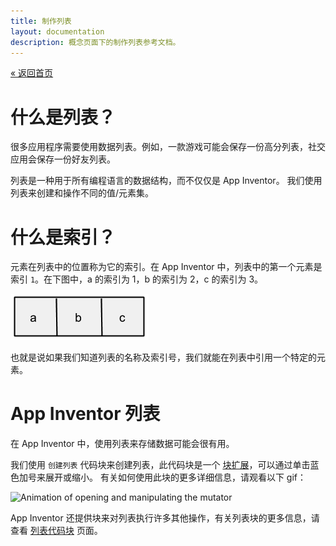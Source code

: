```yaml
---
title: 制作列表
layout: documentation
description: 概念页面下的制作列表参考文档。
---
```


[&laquo; 返回首页](index.html)

# 什么是列表？

很多应用程序需要使用数据列表。例如，一款游戏可能会保存一份高分列表，社交应用会保存一份好友列表。

列表是一种用于所有编程语言的数据结构，而不仅仅是 App Inventor。 我们使用列表来创建和操作不同的值/元素集。

# 什么是索引？

元素在列表中的位置称为它的索引。在 App Inventor 中，列表中的第一个元素是索引 `1`。在下图中，a 的索引为 1，b 的索引为 2，c 的索引为 3。

![An example list containing the elements a, b, and c](images/List.png)

也就是说如果我们知道列表的名称及索引号，我们就能在列表中引用一个特定的元素。

# App Inventor 列表

在 App Inventor 中，使用列表来存储数据可能会很有用。

我们使用 `创建列表` 代码块来创建列表，此代码块是一个 [块扩展](mutators.html)，可以通过单击蓝色加号来展开或缩小。 有关如何使用此块的更多详细信息，请观看以下 gif：

![Animation of opening and manipulating the mutator](images/makealist.gif)

App Inventor 还提供块来对列表执行许多其他操作，有关列表块的更多信息，请查看 [列表代码块](../blocks/lists.html) 页面。

